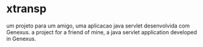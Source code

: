 # xtransp
um projeto para um amigo, uma aplicacao java servlet desenvolvida com Genexus.
a project for a friend of mine, a java servlet application developed in Genexus.
